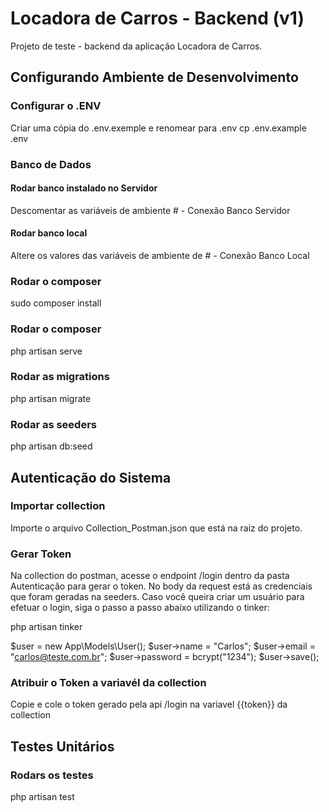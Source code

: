 # Locadora de Carros - Backend (v1)
Projeto de teste - backend da aplicação Locadora de Carros.

## Configurando Ambiente de Desenvolvimento

### Configurar o .ENV
Criar uma cópia do .env.exemple e renomear para .env
cp .env.example .env

### Banco de Dados
#### Rodar banco instalado no Servidor
Descomentar as variáveis de ambiente # - Conexão Banco Servidor

#### Rodar banco local
Altere os valores das variáveis de ambiente de # - Conexão Banco Local

### Rodar o composer
sudo composer install

### Rodar o composer
php artisan serve

### Rodar as migrations
php artisan migrate

### Rodar as seeders
php artisan db:seed

## Autenticação do Sistema

### Importar collection
Importe o arquivo Collection_Postman.json que está na raiz do projeto.

### Gerar Token
Na collection do postman, acesse o endpoint /login dentro da pasta Autenticação para gerar o token.
No body da request está as credenciais que foram geradas na seeders.
Caso você queira criar um usuário para efetuar o login, siga o passo a passo abaixo utilizando o tinker:

php artisan tinker

$user = new App\Models\User();
$user->name = "Carlos";
$user->email = "carlos@teste.com.br";
$user->password = bcrypt("1234");
$user->save();


### Atribuir o Token a variavél da collection
Copie e cole o token gerado pela api /login na variavel {{token}} da collection

## Testes Unitários

### Rodars os testes
php artisan test
